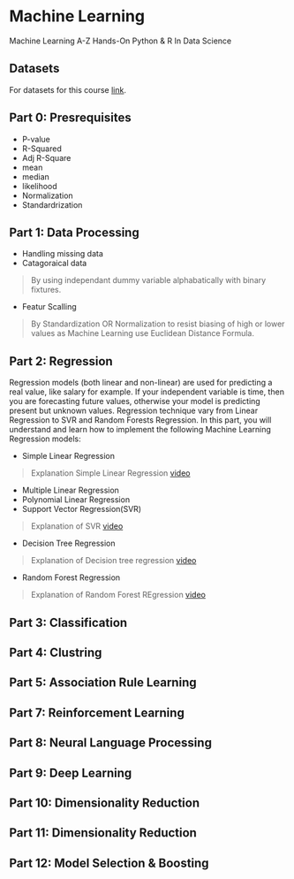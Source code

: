 # Machine Learning
Machine Learning A-Z Hands-On Python & R In Data Science

## Datasets
For datasets for this course [link](https://www.superdatascience.com/pages/machine-learning).

## Part 0: Presrequisites
- P-value
- R-Squared 
- Adj R-Square
- mean 
- median 
- likelihood
- Normalization
- Standardrization

## Part 1: Data Processing
- Handling missing data
- Catagoraical data
> By using independant dummy variable alphabatically with binary fixtures.
- Featur Scalling 
> By Standardization OR Normalization to resist biasing of high or lower values as Machine Learning use Euclidean Distance Formula. 

## Part 2: Regression

Regression models (both linear and non-linear) are used for predicting a real value, like salary for example. If your independent variable is time, then you are forecasting future values, otherwise your model is predicting present but unknown values. Regression technique vary from Linear Regression to SVR and Random Forests Regression.
In this part, you will understand and learn how to implement the following Machine Learning Regression models:

- Simple Linear Regression
> Explanation Simple Linear Regression [video](https://www.youtube.com/watch?v=CtKeHnfK5uA)
- Multiple Linear Regression
- Polynomial Linear Regression
- Support Vector Regression(SVR) 
> Explanation of SVR [video](https://www.youtube.com/watch?v=Y6RRHw9uN9o)
- Decision Tree Regression
> Explanation of Decision tree regression [video](https://www.youtube.com/watch?v=DCZ3tsQIoGU)
- Random Forest Regression
> Explanation of Random Forest REgression [video](https://www.youtube.com/watch?v=D_2LkhMJcfY
)
## Part 3: Classification

## Part 4: Clustring

## Part 5: Association Rule Learning

## Part 7: Reinforcement Learning

## Part 8: Neural Language Processing

## Part 9: Deep Learning

## Part 10: Dimensionality Reduction

## Part 11: Dimensionality Reduction 

## Part 12: Model Selection & Boosting

